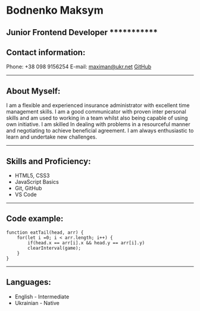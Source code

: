 # Bodnenko Maksym
## Junior Frontend Developer ***********
## Contact information:

Phone: +38 098 9156254
E-mail: maximan@ukr.net
[GitHub](https://github.com/MaksymBodnenko)
*********** 
## About Myself:

I am a flexible and experienced insurance administrator with excellent time management skills. I am a good communicator with proven inter personal skills and am used to working in a team whilst also being capable of using own initiative. I am skilled In dealing with problems in a resourceful manner and negotiating to achieve beneficial agreement. I am always enthusiastic to learn and undertake new challenges.
***********
## Skills and Proficiency:

* HTML5, CSS3
* JavaScript Basics
* Git, GitHub
* VS Code

_______________
## Code example:
```
function eatTail(head, arr) {
	for(let i =0; i < arr.length; i++) {
		if(head.x == arr[i].x && head.y == arr[i].y)
		clearInterval(game);
	}
}
```
_______________
## Languages:
* English - Intermediate
* Ukrainian - Native
